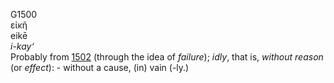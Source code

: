 <body>
  <p>G1500<br>  εἰκῆ  <br> eikē  <br><i>i-kay‘ </i><br>Probably from <a href="g1502.htm">1502</a> (through the idea of <i>failure</i>); <i>idly</i>, that is, <i>without</i> <i>reason</i> (or <i>effect</i>): - without a cause, (in) vain (-ly.)<br></p>
 </body>
